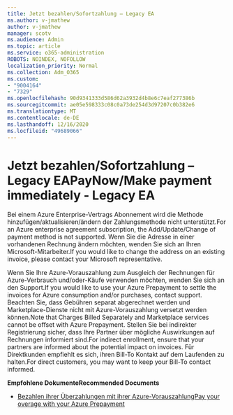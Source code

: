 ```yaml
---
title: Jetzt bezahlen/Sofortzahlung – Legacy EA
ms.author: v-jmathew
author: v-jmathew
manager: scotv
ms.audience: Admin
ms.topic: article
ms.service: o365-administration
ROBOTS: NOINDEX, NOFOLLOW
localization_priority: Normal
ms.collection: Adm_O365
ms.custom:
- "9004164"
- "7329"
ms.openlocfilehash: 90d9341333d586d62a3932d4b8e6c7eaf277386b
ms.sourcegitcommit: ae05e598333c08c0a73de254d3d97207c0b382e6
ms.translationtype: MT
ms.contentlocale: de-DE
ms.lasthandoff: 12/16/2020
ms.locfileid: "49689066"
---
```

# <a name="paynowmake-payment-immediately---legacy-ea"></a><span data-ttu-id="d57cd-102">Jetzt bezahlen/Sofortzahlung – Legacy EA</span><span class="sxs-lookup"><span data-stu-id="d57cd-102">PayNow/Make payment immediately - Legacy EA</span></span>

<span data-ttu-id="d57cd-103">Bei einem Azure Enterprise-Vertrags Abonnement wird die Methode hinzufügen/aktualisieren/ändern der Zahlungsmethode nicht unterstützt.</span><span class="sxs-lookup"><span data-stu-id="d57cd-103">For an Azure enterprise agreement subscription, the Add/Update/Change of payment method is not supported.</span></span> <span data-ttu-id="d57cd-104">Wenn Sie die Adresse in einer vorhandenen Rechnung ändern möchten, wenden Sie sich an Ihren Microsoft-Mitarbeiter.</span><span class="sxs-lookup"><span data-stu-id="d57cd-104">If you would like to change the address on an existing invoice, please contact your Microsoft representative.</span></span>

<span data-ttu-id="d57cd-105">Wenn Sie Ihre Azure-Vorauszahlung zum Ausgleich der Rechnungen für Azure-Verbrauch und/oder-Käufe verwenden möchten, wenden Sie sich an den Support.</span><span class="sxs-lookup"><span data-stu-id="d57cd-105">If you would like to use your Azure Prepayment to settle the invoices for Azure consumption and/or purchases, contact support.</span></span> <span data-ttu-id="d57cd-106">Beachten Sie, dass Gebühren separat abgerechnet werden und Marketplace-Dienste nicht mit Azure-Vorauszahlung versetzt werden können.</span><span class="sxs-lookup"><span data-stu-id="d57cd-106">Note that Charges Billed Separately and Marketplace services cannot be offset with Azure Prepayment.</span></span> <span data-ttu-id="d57cd-107">Stellen Sie bei indirekter Registrierung sicher, dass Ihre Partner über mögliche Auswirkungen auf Rechnungen informiert sind.</span><span class="sxs-lookup"><span data-stu-id="d57cd-107">For indirect enrollment, ensure that your partners are informed about the potential impact on invoices.</span></span> <span data-ttu-id="d57cd-108">Für Direktkunden empfiehlt es sich, ihren Bill-To Kontakt auf dem Laufenden zu halten.</span><span class="sxs-lookup"><span data-stu-id="d57cd-108">For direct customers, you may want to keep your Bill-To contact informed.</span></span>

<span data-ttu-id="d57cd-109">**Empfohlene Dokumente**</span><span class="sxs-lookup"><span data-stu-id="d57cd-109">**Recommended Documents**</span></span>

- [<span data-ttu-id="d57cd-110">Bezahlen ihrer Überzahlungen mit ihrer Azure-Vorauszahlung</span><span class="sxs-lookup"><span data-stu-id="d57cd-110">Pay your overage with your Azure Prepayment</span></span>](https://docs.microsoft.com/azure/cost-management-billing/manage/ea-portal-enrollment-invoices#pay-your-overage-with-your-azure-prepayment)
